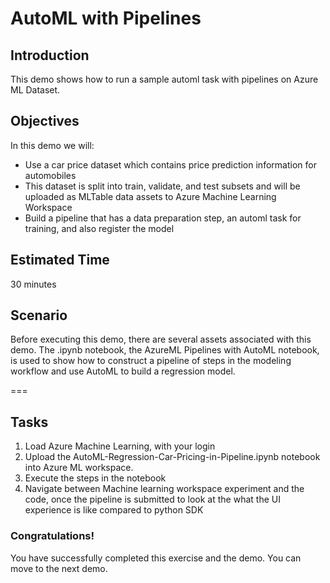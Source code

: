 # AutoML with Pipelines

## Introduction 

This demo shows how to run a sample automl task with pipelines on Azure ML Dataset.

## Objectives 

In this demo we will:
-	Use a car price dataset which contains price prediction information for automobiles
-	This dataset is split into train, validate, and test subsets and will be uploaded as MLTable data assets to Azure Machine Learning Workspace
-	Build a pipeline that has a data preparation step, an automl task for training, and also register the model 


## Estimated Time 

30 minutes 

## Scenario

Before executing this demo, there are several assets associated with this demo. The .ipynb notebook, the AzureML Pipelines with AutoML notebook, is used to show how  to construct a pipeline of steps in the modeling workflow and use AutoML to build a regression model.

===

## Tasks

1.	Load Azure Machine Learning, with your login
2.	Upload the AutoML-Regression-Car-Pricing-in-Pipeline.ipynb notebook into Azure ML workspace.
3.	Execute the steps in the notebook
4.	Navigate between Machine learning workspace experiment and the code, once the pipeline is submitted to look at the what the UI experience is like compared to python SDK

### Congratulations!

You have successfully completed this exercise and the demo. You can move to the next demo.

